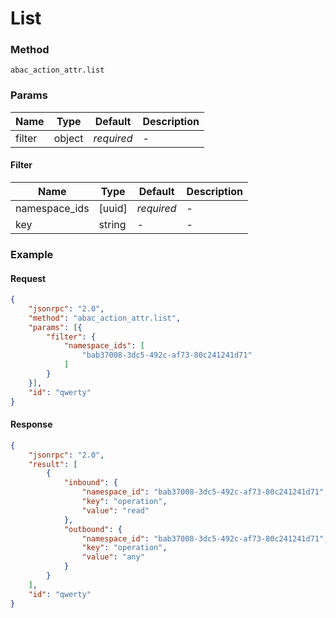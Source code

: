 # List

### Method

```
abac_action_attr.list
```

### Params

Name   | Type   | Default    | Description
-------| ------ | ---------- | ------------------
filter | object | _required_ | -

#### Filter

Name          | Type   | Default    | Description
------------- | ------ | ---------- | ------------------
namespace_ids | [uuid] | _required_ | -
key           | string | -          | -

### Example

#### Request

```json
{
    "jsonrpc": "2.0",
    "method": "abac_action_attr.list",
    "params": [{
        "filter": {
            "namespace_ids": [
                "bab37008-3dc5-492c-af73-80c241241d71"
            ]
        }
    }],
    "id": "qwerty"
}
```

#### Response

```json
{
    "jsonrpc": "2.0",
    "result": [
        {
            "inbound": {
                "namespace_id": "bab37008-3dc5-492c-af73-80c241241d71",
                "key": "operation",
                "value": "read"
            },
            "outbound": {
                "namespace_id": "bab37008-3dc5-492c-af73-80c241241d71",
                "key": "operation",
                "value": "any"
            }
        }
    ],
    "id": "qwerty"
}
```
